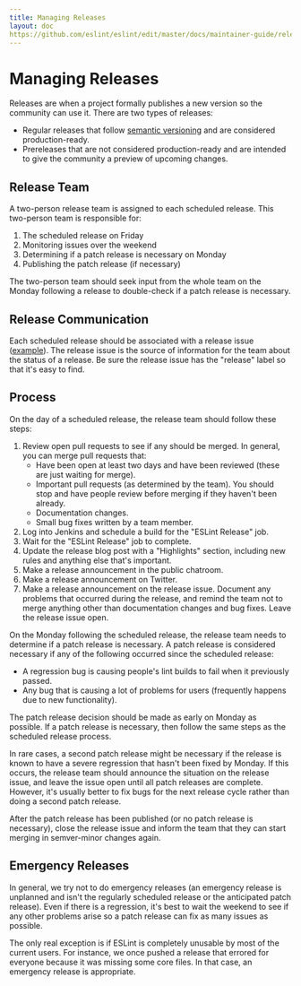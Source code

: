```yaml
---
title: Managing Releases
layout: doc
https://github.com/eslint/eslint/edit/master/docs/maintainer-guide/releases.md
---
```

<!-- Note: No pull requests accepted for this file. See README.md in the root directory for details. -->

# Managing Releases

Releases are when a project formally publishes a new version so the community can use it. There are two types of releases:

* Regular releases that follow [semantic versioning](http://semver.org/) and are considered production-ready.
* Prereleases that are not considered production-ready and are intended to give the community a preview of upcoming changes.

## Release Team

A two-person release team is assigned to each scheduled release. This two-person team is responsible for:

1. The scheduled release on Friday
1. Monitoring issues over the weekend
1. Determining if a patch release is necessary on Monday
1. Publishing the patch release (if necessary)

The two-person team should seek input from the whole team on the Monday following a release to double-check if a patch release is necessary.

## Release Communication

Each scheduled release should be associated with a release issue ([example](https://github.com/eslint/eslint/issues/8138)). The release issue is the source of information for the team about the status of a release. Be sure the release issue has the "release" label so that it's easy to find.

## Process

On the day of a scheduled release, the release team should follow these steps:

1. Review open pull requests to see if any should be merged. In general, you can merge pull requests that:
    * Have been open at least two days and have been reviewed (these are just waiting for merge).
    * Important pull requests (as determined by the team). You should stop and have people review before merging if they haven't been already.
    * Documentation changes.
    * Small bug fixes written by a team member.
1. Log into Jenkins and schedule a build for the "ESLint Release" job.
1. Wait for the "ESLint Release" job to complete.
1. Update the release blog post with a "Highlights" section, including new rules and anything else that's important.
1. Make a release announcement in the public chatroom.
1. Make a release announcement on Twitter.
1. Make a release announcement on the release issue. Document any problems that occurred during the release, and remind the team not to merge anything other than documentation changes and bug fixes. Leave the release issue open.

On the Monday following the scheduled release, the release team needs to determine if a patch release is necessary. A patch release is considered necessary if any of the following occurred since the scheduled release:

* A regression bug is causing people's lint builds to fail when it previously passed.
* Any bug that is causing a lot of problems for users (frequently happens due to new functionality).

The patch release decision should be made as early on Monday as possible. If a patch release is necessary, then follow the same steps as the scheduled release process.

In rare cases, a second patch release might be necessary if the release is known to have a severe regression that hasn't been fixed by Monday. If this occurs, the release team should announce the situation on the release issue, and leave the issue open until all patch releases are complete. However, it's usually better to fix bugs for the next release cycle rather than doing a second patch release.

After the patch release has been published (or no patch release is necessary), close the release issue and inform the team that they can start merging in semver-minor changes again.

## Emergency Releases

In general, we try not to do emergency releases (an emergency release is unplanned and isn't the regularly scheduled release or the anticipated patch release). Even if there is a regression, it's best to wait the weekend to see if any other problems arise so a patch release can fix as many issues as possible.

The only real exception is if ESLint is completely unusable by most of the current users. For instance, we once pushed a release that errored for everyone because it was missing some core files. In that case, an emergency release is appropriate.
